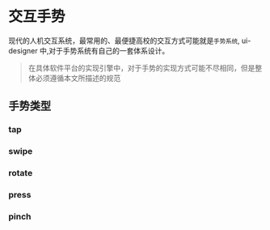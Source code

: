 # 交互手势


现代的人机交互系统，最常用的、最便捷高校的交互方式可能就是`手势系统`, ui-designer 中,对于手势系统有自己的一套体系设计。

> 在具体软件平台的实现引擎中，对于手势的实现方式可能不尽相同，但是整体必须遵循本文所描述的规范

## 手势类型

### tap

### swipe

### rotate

### press

### pinch
